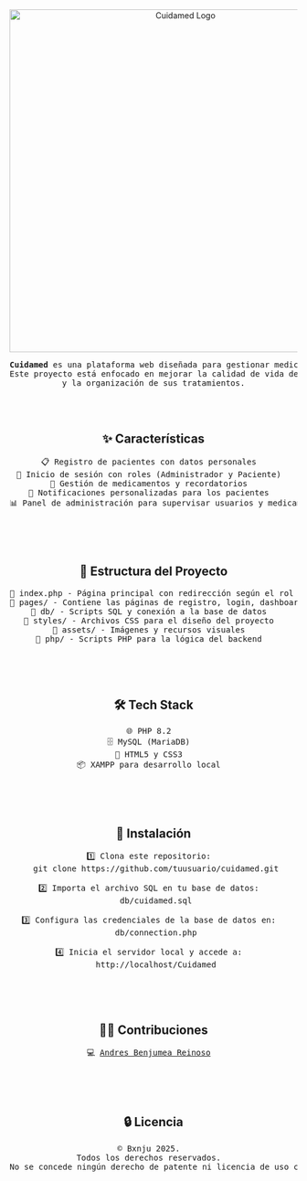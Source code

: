 <div align="center">

  <img src="https://i.imgur.com/lqz6gkS.png" alt="Cuidamed Logo" width="600"/>

  <pre><b>Cuidamed</b> es una plataforma web diseñada para gestionar medicamentos y recordatorios de manera eficiente.  
Este proyecto está enfocado en mejorar la calidad de vida de los pacientes mediante la automatización de notificaciones  
y la organización de sus tratamientos.</pre>

  <br><br>

  <h2>✨ Características</h2>

  <pre>
📋 Registro de pacientes con datos personales  
🔐 Inicio de sesión con roles (Administrador y Paciente)  
💊 Gestión de medicamentos y recordatorios  
📅 Notificaciones personalizadas para los pacientes  
📊 Panel de administración para supervisar usuarios y medicamentos  
  </pre>

  <br><br>

  <h2>📂 Estructura del Proyecto</h2>

  <pre>
📁 index.php - Página principal con redirección según el rol  
📁 pages/ - Contiene las páginas de registro, login, dashboard y administración  
📁 db/ - Scripts SQL y conexión a la base de datos  
📁 styles/ - Archivos CSS para el diseño del proyecto  
📁 assets/ - Imágenes y recursos visuales  
📁 php/ - Scripts PHP para la lógica del backend  
  </pre>

  <br><br>

  <h2>🛠 Tech Stack</h2>

  <pre>
🌐 PHP 8.2  
🗄️ MySQL (MariaDB)  
🎨 HTML5 y CSS3  
📦 XAMPP para desarrollo local  
  </pre>

  <br><br>

  <h2>🚀 Instalación</h2>

  <pre>
1️⃣ Clona este repositorio:  
   git clone https://github.com/tuusuario/cuidamed.git  

2️⃣ Importa el archivo SQL en tu base de datos:  
   db/cuidamed.sql  

3️⃣ Configura las credenciales de la base de datos en:  
   db/connection.php  

4️⃣ Inicia el servidor local y accede a:  
   http://localhost/Cuidamed  
  </pre>

  <br><br>

  <h2>👨‍💻 Contribuciones</h2>

  <pre>
💻 <a href="https://github.com/Bxnju">Andres Benjumea Reinoso</a>  
  </pre>

  <br><br>

  <h2>🔒 Licencia</h2>

  <pre>
© Bxnju 2025.  
Todos los derechos reservados.  
No se concede ningún derecho de patente ni licencia de uso comercial salvo autorización expresa y por escrito.
  </pre>

</div>
